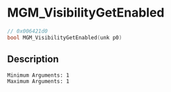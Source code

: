 # MGM_VisibilityGetEnabled
```c
// 0x006421d0
bool MGM_VisibilityGetEnabled(unk p0)
```
## Description
```
Minimum Arguments: 1
Maximum Arguments: 1
```
